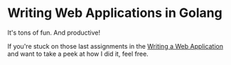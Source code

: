 # Writing Web Applications in Golang

It's tons of fun. And productive!

If you're stuck on those last assignments in the [Writing a Web Application](https://golang.org/doc/articles/wiki/)
and want to take a peek at how I did it, feel free.


